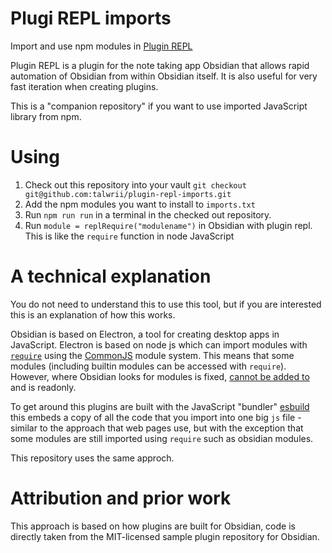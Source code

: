 # Plugi  REPL imports
Import and use npm modules in [Plugin REPL](https://readwithai.substack.com/p/obsidian-plugin-repl)

Plugin REPL is a plugin for the note taking app Obsidian that allows rapid automation of Obsidian from within Obsidian itself. It is also useful for very fast iteration when creating plugins.

This is a "companion repository" if you want to use imported JavaScript library from npm.

# Using
1. Check out this repository into your vault
`git checkout git@github.com:talwrii/plugin-repl-imports.git`
2. Add the npm modules you want to install to `imports.txt`
3. Run `npm run run` in a terminal in the checked out repository.
4. Run `module = replRequire("modulename")` in Obsidian with plugin repl. This is like the `require` function in node JavaScript

# A technical explanation
<a name="technical"></a>
You do not need to understand this to use this tool, but if you are interested this is an explanation of how this works.

Obsidian is based on Electron, a tool for creating desktop apps in JavaScript. Electron is based on node js which can import modules with [`require`](https://nodejs.org/api/modules.html#loading-ecmascript-modules-using-require) using the [CommonJS](https://nodejs.org/api/modules.html) module system. This means that some modules (including builtin modules can be accessed with `require`). However, where Obsidian looks for modules is fixed, [cannot be added to](https://github.com/nodejs/node-v0.x-archive/issues/2234) and is readonly.

To get around this plugins are built with the JavaScript "bundler" [esbuild](https://esbuild.github.io/) this embeds a copy of all the code that you import into one big `js` file - similar to the approach that web pages use, but with the exception that some modules are still imported using `require` such as obsidian modules.


This repository uses the same approch.

# Attribution and prior work
This approach is based on how plugins are built for Obsidian, code is directly taken from the MIT-licensed sample plugin repository for Obsidian.

